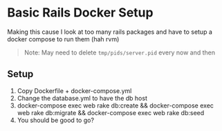 Basic Rails Docker Setup
========================

Making this cause I look at too many rails packages and have to setup a docker compose to run them (hah rvm)

> Note: May need to delete `tmp/pids/server.pid` every now and then

Setup
-----
1. Copy Dockerfile + docker-compose.yml
2. Change the database.yml to have the db host
3. docker-compose exec web rake db:create && docker-compose exec web rake db:migrate && docker-compose exec web rake db:seed
4. You should be good to go?

